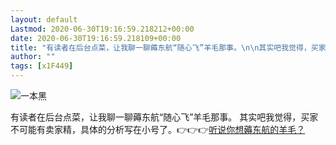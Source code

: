 ```yaml
---
layout: default
Lastmod: 2020-06-30T19:16:59.218212+00:00
date: 2020-06-30T19:16:59.218109+00:00
title: "有读者在后台点菜，让我聊一聊薅东航“随心飞”羊毛那事。\n\n其实吧我觉得，买家不可能有卖家精，具体的分析写在小号了。👉👉👉听说你想薅东航的羊毛？"
author: ""
tags: [x1F449]
---
```


 ![一本黑](https://images.weserv.nl/?url=http%3A//mmbiz.qpic.cn/mmbiz_png/sVQx2tT1ziaUG1njhzSbcLeLuyrl4lx4ydZr9tZ4OrckPQK1iaY7icqDX4sXUS2LHwLibFIibN5WHHB4PzXjKqIUoRA/0%3Fwx_fmt%3Dpng) 

有读者在后台点菜，让我聊一聊薅东航“随心飞”羊毛那事。 其实吧我觉得，买家不可能有卖家精，具体的分析写在小号了。👉👉👉[听说你想薅东航的羊毛？](http://mp.weixin.qq.com/s?__biz=MzI1NTU0MTQxMQ==&mid=2247484138&idx=1&sn=bcf68148730487497d25423762224fed&chksm=ea352b26dd42a230316cbb6ea64826a9622928a471a19413676cdb982ef96d2e390afcda6bcf#rd)

